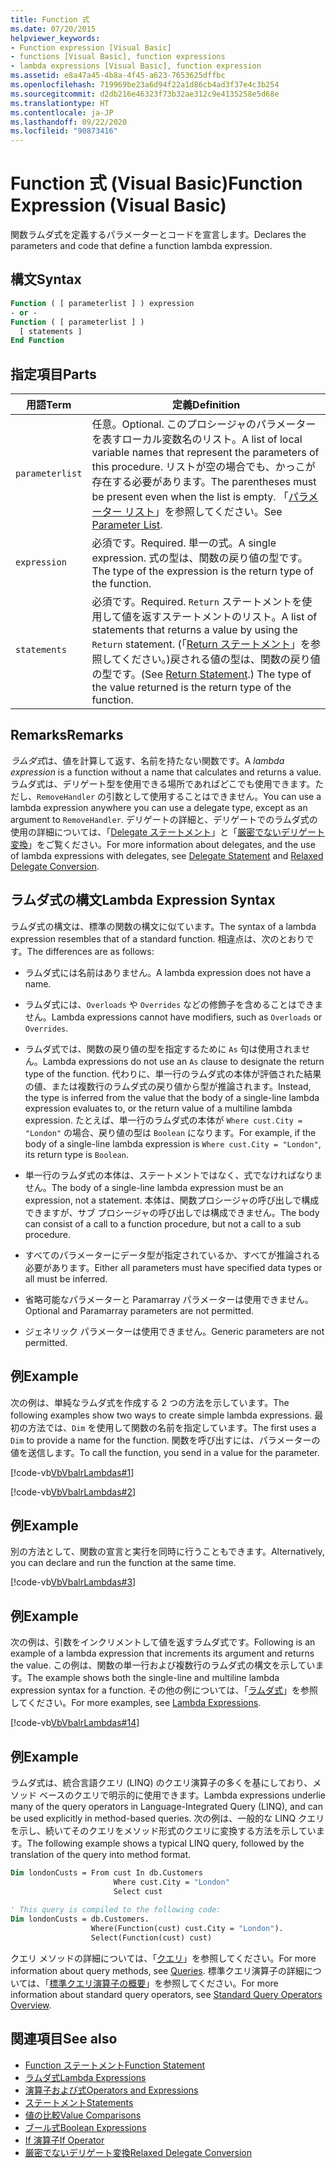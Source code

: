 ```yaml
---
title: Function 式
ms.date: 07/20/2015
helpviewer_keywords:
- Function expression [Visual Basic]
- functions [Visual Basic], function expressions
- lambda expressions [Visual Basic], function expression
ms.assetid: e8a47a45-4b8a-4f45-a623-7653625dffbc
ms.openlocfilehash: 719969be23a6d94f22a1d86cb4ad3f37e4c3b254
ms.sourcegitcommit: d2db216e46323f73b32ae312c9e4135258e5d68e
ms.translationtype: HT
ms.contentlocale: ja-JP
ms.lasthandoff: 09/22/2020
ms.locfileid: "90873416"
---
```

# <a name="function-expression-visual-basic"></a><span data-ttu-id="149b8-102">Function 式 (Visual Basic)</span><span class="sxs-lookup"><span data-stu-id="149b8-102">Function Expression (Visual Basic)</span></span>

<span data-ttu-id="149b8-103">関数ラムダ式を定義するパラメーターとコードを宣言します。</span><span class="sxs-lookup"><span data-stu-id="149b8-103">Declares the parameters and code that define a function lambda expression.</span></span>  
  
## <a name="syntax"></a><span data-ttu-id="149b8-104">構文</span><span class="sxs-lookup"><span data-stu-id="149b8-104">Syntax</span></span>  
  
```vb  
Function ( [ parameterlist ] ) expression  
- or -  
Function ( [ parameterlist ] )  
  [ statements ]  
End Function  
```  
  
## <a name="parts"></a><span data-ttu-id="149b8-105">指定項目</span><span class="sxs-lookup"><span data-stu-id="149b8-105">Parts</span></span>  
  
|<span data-ttu-id="149b8-106">用語</span><span class="sxs-lookup"><span data-stu-id="149b8-106">Term</span></span>|<span data-ttu-id="149b8-107">定義</span><span class="sxs-lookup"><span data-stu-id="149b8-107">Definition</span></span>|  
|---|---|  
|`parameterlist`|<span data-ttu-id="149b8-108">任意。</span><span class="sxs-lookup"><span data-stu-id="149b8-108">Optional.</span></span> <span data-ttu-id="149b8-109">このプロシージャのパラメーターを表すローカル変数名のリスト。</span><span class="sxs-lookup"><span data-stu-id="149b8-109">A list of local variable names that represent the parameters of this procedure.</span></span> <span data-ttu-id="149b8-110">リストが空の場合でも、かっこが存在する必要があります。</span><span class="sxs-lookup"><span data-stu-id="149b8-110">The parentheses must be present even when the list is empty.</span></span> <span data-ttu-id="149b8-111">「[パラメーター リスト](../statements/parameter-list.md)」を参照してください。</span><span class="sxs-lookup"><span data-stu-id="149b8-111">See [Parameter List](../statements/parameter-list.md).</span></span>|  
|`expression`|<span data-ttu-id="149b8-112">必須です。</span><span class="sxs-lookup"><span data-stu-id="149b8-112">Required.</span></span> <span data-ttu-id="149b8-113">単一の式。</span><span class="sxs-lookup"><span data-stu-id="149b8-113">A single expression.</span></span> <span data-ttu-id="149b8-114">式の型は、関数の戻り値の型です。</span><span class="sxs-lookup"><span data-stu-id="149b8-114">The type of the expression is the return type of the function.</span></span>|  
|`statements`|<span data-ttu-id="149b8-115">必須です。</span><span class="sxs-lookup"><span data-stu-id="149b8-115">Required.</span></span> <span data-ttu-id="149b8-116">`Return` ステートメントを使用して値を返すステートメントのリスト。</span><span class="sxs-lookup"><span data-stu-id="149b8-116">A list of statements that returns a value by using the `Return` statement.</span></span> <span data-ttu-id="149b8-117">(「[Return ステートメント](../statements/return-statement.md)」を参照してください。)戻される値の型は、関数の戻り値の型です。</span><span class="sxs-lookup"><span data-stu-id="149b8-117">(See [Return Statement](../statements/return-statement.md).) The type of the value returned is the return type of the function.</span></span>|  
  
## <a name="remarks"></a><span data-ttu-id="149b8-118">Remarks</span><span class="sxs-lookup"><span data-stu-id="149b8-118">Remarks</span></span>  

 <span data-ttu-id="149b8-119">*ラムダ式*は、値を計算して返す、名前を持たない関数です。</span><span class="sxs-lookup"><span data-stu-id="149b8-119">A *lambda expression* is a function without a name that calculates and returns a value.</span></span> <span data-ttu-id="149b8-120">ラムダ式は、デリゲート型を使用できる場所であればどこでも使用できます。ただし、`RemoveHandler` の引数として使用することはできません。</span><span class="sxs-lookup"><span data-stu-id="149b8-120">You can use a lambda expression anywhere you can use a delegate type, except as an argument to `RemoveHandler`.</span></span> <span data-ttu-id="149b8-121">デリゲートの詳細と、デリゲートでのラムダ式の使用の詳細については、「[Delegate ステートメント](../statements/delegate-statement.md)」と「[厳密でないデリゲート変換](../../programming-guide/language-features/delegates/relaxed-delegate-conversion.md)」をご覧ください。</span><span class="sxs-lookup"><span data-stu-id="149b8-121">For more information about delegates, and the use of lambda expressions with delegates, see [Delegate Statement](../statements/delegate-statement.md) and [Relaxed Delegate Conversion](../../programming-guide/language-features/delegates/relaxed-delegate-conversion.md).</span></span>  
  
## <a name="lambda-expression-syntax"></a><span data-ttu-id="149b8-122">ラムダ式の構文</span><span class="sxs-lookup"><span data-stu-id="149b8-122">Lambda Expression Syntax</span></span>  

 <span data-ttu-id="149b8-123">ラムダ式の構文は、標準の関数の構文に似ています。</span><span class="sxs-lookup"><span data-stu-id="149b8-123">The syntax of a lambda expression resembles that of a standard function.</span></span> <span data-ttu-id="149b8-124">相違点は、次のとおりです。</span><span class="sxs-lookup"><span data-stu-id="149b8-124">The differences are as follows:</span></span>  
  
- <span data-ttu-id="149b8-125">ラムダ式には名前はありません。</span><span class="sxs-lookup"><span data-stu-id="149b8-125">A lambda expression does not have a name.</span></span>  
  
- <span data-ttu-id="149b8-126">ラムダ式には、`Overloads` や `Overrides` などの修飾子を含めることはできません。</span><span class="sxs-lookup"><span data-stu-id="149b8-126">Lambda expressions cannot have modifiers, such as `Overloads` or `Overrides`.</span></span>  
  
- <span data-ttu-id="149b8-127">ラムダ式では、関数の戻り値の型を指定するために `As` 句は使用されません。</span><span class="sxs-lookup"><span data-stu-id="149b8-127">Lambda expressions do not use an `As` clause to designate the return type of the function.</span></span> <span data-ttu-id="149b8-128">代わりに、単一行のラムダ式の本体が評価された結果の値、または複数行のラムダ式の戻り値から型が推論されます。</span><span class="sxs-lookup"><span data-stu-id="149b8-128">Instead, the type is inferred from the value that the body of a single-line lambda expression evaluates to, or the return value of a multiline lambda expression.</span></span> <span data-ttu-id="149b8-129">たとえば、単一行のラムダ式の本体が `Where cust.City = "London"` の場合、戻り値の型は `Boolean` になります。</span><span class="sxs-lookup"><span data-stu-id="149b8-129">For example, if the body of a single-line lambda expression is `Where cust.City = "London"`, its return type is `Boolean`.</span></span>  
  
- <span data-ttu-id="149b8-130">単一行のラムダ式の本体は、ステートメントではなく、式でなければなりません。</span><span class="sxs-lookup"><span data-stu-id="149b8-130">The body of a single-line lambda expression must be an expression, not a statement.</span></span> <span data-ttu-id="149b8-131">本体は、関数プロシージャの呼び出しで構成できますが、サブ プロシージャの呼び出しでは構成できません。</span><span class="sxs-lookup"><span data-stu-id="149b8-131">The body can consist of a call to a function procedure, but not a call to a sub procedure.</span></span>  
  
- <span data-ttu-id="149b8-132">すべてのパラメーターにデータ型が指定されているか、すべてが推論される必要があります。</span><span class="sxs-lookup"><span data-stu-id="149b8-132">Either all parameters must have specified data types or all must be inferred.</span></span>  
  
- <span data-ttu-id="149b8-133">省略可能なパラメーターと Paramarray パラメーターは使用できません。</span><span class="sxs-lookup"><span data-stu-id="149b8-133">Optional and Paramarray parameters are not permitted.</span></span>  
  
- <span data-ttu-id="149b8-134">ジェネリック パラメーターは使用できません。</span><span class="sxs-lookup"><span data-stu-id="149b8-134">Generic parameters are not permitted.</span></span>  
  
## <a name="example"></a><span data-ttu-id="149b8-135">例</span><span class="sxs-lookup"><span data-stu-id="149b8-135">Example</span></span>  

 <span data-ttu-id="149b8-136">次の例は、単純なラムダ式を作成する 2 つの方法を示しています。</span><span class="sxs-lookup"><span data-stu-id="149b8-136">The following examples show two ways to create simple lambda expressions.</span></span> <span data-ttu-id="149b8-137">最初の方法では、`Dim` を使用して関数の名前を指定しています。</span><span class="sxs-lookup"><span data-stu-id="149b8-137">The first uses a `Dim` to provide a name for the function.</span></span> <span data-ttu-id="149b8-138">関数を呼び出すには、パラメーターの値を送信します。</span><span class="sxs-lookup"><span data-stu-id="149b8-138">To call the function, you send in a value for the parameter.</span></span>  
  
 [!code-vb[VbVbalrLambdas#1](~/samples/snippets/visualbasic/VS_Snippets_VBCSharp/VbVbalrLambdas/VB/Class1.vb#1)]  
  
 [!code-vb[VbVbalrLambdas#2](~/samples/snippets/visualbasic/VS_Snippets_VBCSharp/VbVbalrLambdas/VB/Class1.vb#2)]  
  
## <a name="example"></a><span data-ttu-id="149b8-139">例</span><span class="sxs-lookup"><span data-stu-id="149b8-139">Example</span></span>  

 <span data-ttu-id="149b8-140">別の方法として、関数の宣言と実行を同時に行うこともできます。</span><span class="sxs-lookup"><span data-stu-id="149b8-140">Alternatively, you can declare and run the function at the same time.</span></span>  
  
 [!code-vb[VbVbalrLambdas#3](~/samples/snippets/visualbasic/VS_Snippets_VBCSharp/VbVbalrLambdas/VB/Class1.vb#3)]  
  
## <a name="example"></a><span data-ttu-id="149b8-141">例</span><span class="sxs-lookup"><span data-stu-id="149b8-141">Example</span></span>  

 <span data-ttu-id="149b8-142">次の例は、引数をインクリメントして値を返すラムダ式です。</span><span class="sxs-lookup"><span data-stu-id="149b8-142">Following is an example of a lambda expression that increments its argument and returns the value.</span></span> <span data-ttu-id="149b8-143">この例は、関数の単一行および複数行のラムダ式の構文を示しています。</span><span class="sxs-lookup"><span data-stu-id="149b8-143">The example shows both the single-line and multiline lambda expression syntax for a function.</span></span> <span data-ttu-id="149b8-144">その他の例については、「[ラムダ式](../../programming-guide/language-features/procedures/lambda-expressions.md)」を参照してください。</span><span class="sxs-lookup"><span data-stu-id="149b8-144">For more examples, see [Lambda Expressions](../../programming-guide/language-features/procedures/lambda-expressions.md).</span></span>  
  
 [!code-vb[VbVbalrLambdas#14](~/samples/snippets/visualbasic/VS_Snippets_VBCSharp/VbVbalrLambdas/VB/Class1.vb#14)]  
  
## <a name="example"></a><span data-ttu-id="149b8-145">例</span><span class="sxs-lookup"><span data-stu-id="149b8-145">Example</span></span>  

 <span data-ttu-id="149b8-146">ラムダ式は、統合言語クエリ (LINQ) のクエリ演算子の多くを基にしており、メソッド ベースのクエリで明示的に使用できます。</span><span class="sxs-lookup"><span data-stu-id="149b8-146">Lambda expressions underlie many of the query operators in Language-Integrated Query (LINQ), and can be used explicitly in method-based queries.</span></span> <span data-ttu-id="149b8-147">次の例は、一般的な LINQ クエリを示し、続いてそのクエリをメソッド形式のクエリに変換する方法を示しています。</span><span class="sxs-lookup"><span data-stu-id="149b8-147">The following example shows a typical LINQ query, followed by the translation of the query into method format.</span></span>  
  
```vb  
Dim londonCusts = From cust In db.Customers  
                       Where cust.City = "London"  
                       Select cust  
  
' This query is compiled to the following code:  
Dim londonCusts = db.Customers.  
                  Where(Function(cust) cust.City = "London").  
                  Select(Function(cust) cust)  
```  
  
 <span data-ttu-id="149b8-148">クエリ メソッドの詳細については、「[クエリ](../queries/index.md)」を参照してください。</span><span class="sxs-lookup"><span data-stu-id="149b8-148">For more information about query methods, see [Queries](../queries/index.md).</span></span> <span data-ttu-id="149b8-149">標準クエリ演算子の詳細については、「[標準クエリ演算子の概要](../../programming-guide/concepts/linq/standard-query-operators-overview.md)」を参照してください。</span><span class="sxs-lookup"><span data-stu-id="149b8-149">For more information about standard query operators, see [Standard Query Operators Overview](../../programming-guide/concepts/linq/standard-query-operators-overview.md).</span></span>  
  
## <a name="see-also"></a><span data-ttu-id="149b8-150">関連項目</span><span class="sxs-lookup"><span data-stu-id="149b8-150">See also</span></span>

- [<span data-ttu-id="149b8-151">Function ステートメント</span><span class="sxs-lookup"><span data-stu-id="149b8-151">Function Statement</span></span>](../statements/function-statement.md)
- [<span data-ttu-id="149b8-152">ラムダ式</span><span class="sxs-lookup"><span data-stu-id="149b8-152">Lambda Expressions</span></span>](../../programming-guide/language-features/procedures/lambda-expressions.md)
- [<span data-ttu-id="149b8-153">演算子および式</span><span class="sxs-lookup"><span data-stu-id="149b8-153">Operators and Expressions</span></span>](../../programming-guide/language-features/operators-and-expressions/index.md)
- [<span data-ttu-id="149b8-154">ステートメント</span><span class="sxs-lookup"><span data-stu-id="149b8-154">Statements</span></span>](../../programming-guide/language-features/statements.md)
- [<span data-ttu-id="149b8-155">値の比較</span><span class="sxs-lookup"><span data-stu-id="149b8-155">Value Comparisons</span></span>](../../programming-guide/language-features/operators-and-expressions/value-comparisons.md)
- [<span data-ttu-id="149b8-156">ブール式</span><span class="sxs-lookup"><span data-stu-id="149b8-156">Boolean Expressions</span></span>](../../programming-guide/language-features/operators-and-expressions/boolean-expressions.md)
- [<span data-ttu-id="149b8-157">If 演算子</span><span class="sxs-lookup"><span data-stu-id="149b8-157">If Operator</span></span>](if-operator.md)
- [<span data-ttu-id="149b8-158">厳密でないデリゲート変換</span><span class="sxs-lookup"><span data-stu-id="149b8-158">Relaxed Delegate Conversion</span></span>](../../programming-guide/language-features/delegates/relaxed-delegate-conversion.md)
